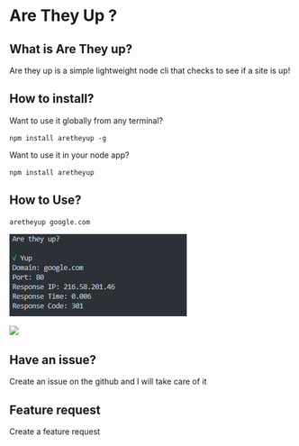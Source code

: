 # Are They Up ?

## What is Are They up?

Are they up is a simple lightweight node cli that checks to see if a site is up!

## How to install?

Want to use it globally from any terminal?

    npm install aretheyup -g

Want to use it in your node app?

    npm install aretheyup 

## How to Use?
	aretheyup google.com

![image](https://github.com/perkinsjr/AreTheyUp/blob/development/example.png)


<a href="https://www.patreon.com/james_perkins">
	<img src="https://c5.patreon.com/external/logo/become_a_patron_button@2x.png" width="160">
</a>


## Have an issue?

Create an issue on the github and I will take care of it

## Feature request

Create a feature request
